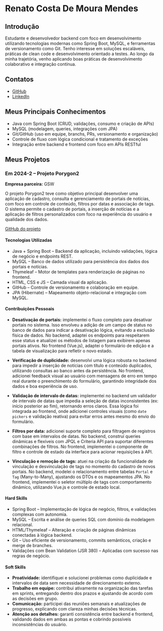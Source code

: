 # Renato Costa De Moura Mendes

## Introdução

Estudante e desenvolvedor backend com foco em desenvolvimento utilizando tecnologias modernas como Spring Boot, MySQL, e ferramentas de versionamento como Git. Tenho interesse em soluções escaláveis, práticas de clean code e desenvolvimento orientado a testes. Ao longo da minha trajetória, venho aplicando boas práticas de desenvolvimento colaborativo e integração contínua.

## Contatos
* [GitHub](https://github.com/RenatoCMMendes)
* [LinkedIn](https://www.linkedin.com/in/renato-mendes-61a6481a4/)

## Meus Principais Conhecimentos

- Java com Spring Boot (CRUD, validações, consumo e criação de APIs)
- MySQL (modelagem, queries, integrações com JPA)
- Git/GitHub (uso em equipe, branchs, PRs, versionamento e organização)
- Controle de fluxo com lógica condicional e tratamento de exceções
- Integração entre backend e frontend com foco em APIs RESTful

## Meus Projetos

### Em 2024-2 – Projeto Porygon2

**Empresa parceira:** GSW

O projeto Porygon2 teve como objetivo principal desenvolver uma aplicação de cadastro, consulta e gerenciamento de portais de notícias, com foco em controle de conteúdo, filtros por datas e associação de tags. O sistema permite o cadastro de portais, a inserção de notícias e a aplicação de filtros personalizados com foco na experiência do usuário e qualidade dos dados.

[GitHub do projeto](https://github.com/PorygonAPI/Porygon2)

#### Tecnologias Utilizadas

- Java + Spring Boot – Backend da aplicação, incluindo validações, lógica de negócio e endpoints REST.
- MySQL – Banco de dados utilizado para persistência dos dados dos portais e notícias.
- Thymeleaf – Motor de templates para renderização de páginas no frontend.
- HTML, CSS e JS – Camada visual da aplicação.
- GitHub – Controle de versionamento e colaboração em equipe.
- JPA (Hibernate) – Mapeamento objeto-relacional e integração com MySQL.

#### Contribuições Pessoais

- **Desativação de portais:** implementei o fluxo completo para desativar portais no sistema. Isso envolveu a adição de um campo de status no banco de dados para indicar a desativação lógica, evitando a exclusão física de dados. No backend, adaptei os endpoints para respeitarem esse status e atualizei os métodos de listagem para exibirem apenas portais ativos. No frontend (Vue.js), adaptei o formulário de edição e a tabela de visualização para refletir o novo estado.

- **Verificação de duplicidade:** desenvolvi uma lógica robusta no backend para impedir a inserção de notícias com título e conteúdo duplicados, utilizando consultas ao banco antes da persistência. No frontend, adicionei feedback visual ao usuário com mensagens de erro em tempo real durante o preenchimento do formulário, garantindo integridade dos dados e boa experiência de uso.

- **Validação de intervalo de datas:** implementei no backend um validador de intervalo de datas que impedia a seleção de datas inconsistentes (ex: início posterior ao fim), retornando erros claros. Essa lógica foi integrada ao frontend, onde adicionei controles visuais (como `date pickers` e validação reativa) para evitar erros antes mesmo do envio do formulário.

- **Filtros por data:** adicionei suporte completo para filtragem de registros com base em intervalos de datas. No backend, construí queries dinâmicas e flexíveis com JPQL e Criteria API para suportar diferentes combinações de filtros. No frontend, implementei o componente de filtro e controle de estado da interface para acionar requisições à API.

- **Vinculação e remoção de tags:** atuei na criação da funcionalidade de vinculação e desvinculação de tags no momento do cadastro de novos portais. No backend, modelei o relacionamento entre tabelas `Portal` e `Tag` (Many-to-Many), ajustando os DTOs e os mapeamentos JPA. No frontend, implementei o seletor múltiplo de tags com comportamento dinâmico, utilizando Vue.js e controle de estado local.

#### Hard Skills

- Spring Boot – Implementação de lógica de negócio, filtros, e validações complexas com autonomia.
- MySQL – Escrita e análise de queries SQL com domínio da modelagem relacional.
- HTML/Thymeleaf – Alteração e criação de páginas dinâmicas conectadas à lógica backend.
- Git – Uso eficiente de versionamento, commits semânticos, criação e merge de branches.
- Validações com Bean Validation (JSR 380) – Aplicadas com sucesso nas regras de negócio.

#### Soft Skills

- **Proatividade:** identifiquei e solucionei problemas como duplicidade e intervalos de data sem necessidade de direcionamento externo.
- **Trabalho em equipe:** contribui ativamente na organização das tarefas em sprints, entregando dentro dos prazos e ajustando de acordo com as decisões em grupo.
- **Comunicação:** participei das reuniões semanais e atualizações de progresso, explicando com clareza minhas decisões técnicas.
- **Atenção aos detalhes:** garanti consistência entre backend e frontend, validando dados em ambas as pontas e cobrindo possíveis inconsistências do usuário.
